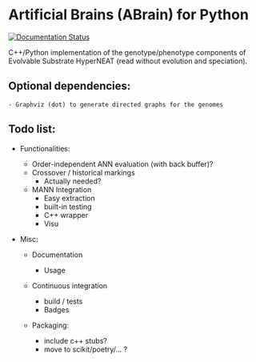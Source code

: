 # Artificial Brains (ABrain) for Python

[![Documentation Status](https://readthedocs.org/projects/abrain/badge/?version=latest)](https://abrain.readthedocs.io/en/latest/?badge=latest)

C++/Python implementation of the genotype/phenotype components of Evolvable Substrate HyperNEAT (read without evolution and speciation).

## Optional dependencies:

    - Graphviz (dot) to generate directed graphs for the genomes

## Todo list:
 - Functionalities:
   - Order-independent ANN evaluation (with back buffer)?
   - Crossover / historical markings
     - Actually needed?
   - MANN Integration
     - Easy extraction
     - built-in testing
     - C++ wrapper
     - Visu
     
  - Misc:
    - Documentation
      - Usage
      
    - Continuous integration
      - build / tests
      - Badges
      
    - Packaging:
      - include c++ stubs?
      - move to scikit/poetry/... ?
